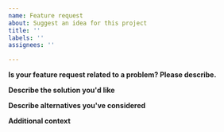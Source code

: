 ```yaml
---
name: Feature request
about: Suggest an idea for this project
title: ''
labels: ''
assignees: ''

---
```


**Is your feature request related to a problem? Please describe.**
<!--A clear and concise description of what the problem is. Ex. I'm always frustrated when [...]--->

**Describe the solution you'd like**
<!--A clear and concise description of what you want to happen.--->

**Describe alternatives you've considered**
<!--A clear and concise description of any alternative solutions or features you've considered.--->

**Additional context**
<!--Add any other context or screenshots about the feature request here.--->
